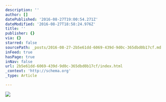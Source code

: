 ```yaml
---
description: ''
author: []
datePublished: '2016-08-27T19:00:54.271Z'
dateModified: '2016-08-27T18:58:24.976Z'
title: ''
publisher: {}
via: {}
starred: false
sourcePath: _posts/2016-08-27-2b5e61dd-6069-439d-9d0c-365dbd0b17cf.md
inFeed: true
hasPage: true
inNav: false
url: 2b5e61dd-6069-439d-9d0c-365dbd0b17cf/index.html
_context: 'http://schema.org'
_type: Article

---
```

![](https://the-grid-user-content.s3-us-west-2.amazonaws.com/d9421af4-dcca-4c1d-abb0-745dd11fd91f.jpg)